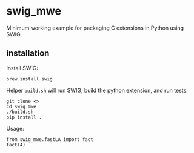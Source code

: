 # swig_mwe
Minimum working example for packaging C extensions in Python using SWIG.

## installation
Install SWIG:
```
brew install swig
```
Helper `build.sh` will run SWIG, build the python extension, and run tests.
```
git clone <>
cd swig_mwe
./build.sh
pip install .
```

Usage:
```
from swig_mwe.fastLA import fact
fact(4)
```
